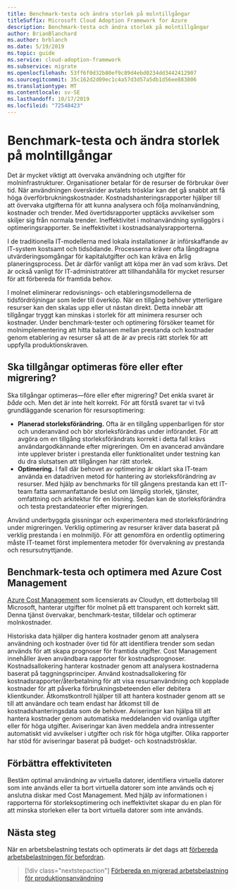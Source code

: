 ```yaml
---
title: Benchmark-testa och ändra storlek på molntillgångar
titleSuffix: Microsoft Cloud Adoption Framework for Azure
description: Benchmark-testa och ändra storlek på molntillgångar
author: BrianBlanchard
ms.author: brblanch
ms.date: 5/19/2019
ms.topic: guide
ms.service: cloud-adoption-framework
ms.subservice: migrate
ms.openlocfilehash: 53ff6f0d32b80ef9c89d4ebd0234dd3442412907
ms.sourcegitcommit: 35c162d2d09ec1c4a57d3d57a5db1d56ee883806
ms.translationtype: MT
ms.contentlocale: sv-SE
ms.lasthandoff: 10/17/2019
ms.locfileid: "72548423"
---
```

# <a name="benchmark-and-resize-cloud-assets"></a>Benchmark-testa och ändra storlek på molntillgångar

Det är mycket viktigt att övervaka användning och utgifter för molninfrastrukturer. Organisationer betalar för de resurser de förbrukar över tid. När användningen överskrider avtalets trösklar kan det gå snabbt att få höga överförbrukningskostnader. Kostnadshanteringsrapporter hjälper till att övervaka utgifterna för att kunna analysera och följa molnanvändning, kostnader och trender. Med övertidsrapporter upptäcks avvikelser som skiljer sig från normala trender. Ineffektivitet i molnanvändning synliggörs i optimeringsrapporter. Se ineffektivitet i kostnadsanalysrapporterna.

I de traditionella IT-modellerna med lokala installationer är införskaffande av IT-system kostsamt och tidsödande. Processerna kräver ofta långdragna utvärderingsomgångar för kapitalutgifter och kan kräva en årlig planeringsprocess. Det är därför vanligt att köpa mer än vad som krävs. Det är också vanligt för IT-administratörer att tillhandahålla för mycket resurser för att förbereda för framtida behov.

I molnet eliminerar redovisnings- och etableringsmodellerna de tidsfördröjningar som leder till överköp. När en tillgång behöver ytterligare resurser kan den skalas upp eller ut nästan direkt. Detta innebär att tillgångar tryggt kan minskas i storlek för att minimera resurser och kostnader. Under benchmark-tester och optimering försöker teamet för molnimplementering att hitta balansen mellan prestanda och kostnader genom etablering av resurser så att de är av precis rätt storlek för att uppfylla produktionskraven.

<!-- markdownlint-disable MD026 -->

## <a name="should-assets-be-optimized-during-or-after-the-migration"></a>Ska tillgångar optimeras före eller efter migrering?

Ska tillgångar optimeras&mdash;före eller efter migrering? Det enkla svaret är *både* och. Men det är inte helt korrekt. För att förstå svaret tar vi två grundläggande scenarion för resursoptimering:

- **Planerad storleksförändring.** Ofta är en tillgång uppenbarligen för stor och underanvänd och bör storleksförändras under införandet. För att avgöra om en tillgång storleksförändrats korrekt i detta fall krävs användargodkännande efter migreringen. Om en avancerad användare inte upplever brister i prestanda eller funktionalitet under testning kan du dra slutsatsen att tillgången har rätt storlek.
- **Optimering.** I fall där behovet av optimering är oklart ska IT-team använda en datadriven metod för hantering av storleksförändring av resurser. Med hjälp av benchmarks för till gångens prestanda kan ett IT-team fatta sammanfattande beslut om lämplig storlek, tjänster, omfattning och arkitektur för en lösning. Sedan kan de storleksförändra och testa prestandateorier efter migreringen.

Använd underbyggda gissningar och experimentera med storleksförändring under migreringen. Verklig optimering av resurser kräver data baserat på verklig prestanda i en molnmiljö. För att genomföra en ordentlig optimering måste IT-teamet först implementera metoder för övervakning av prestanda och resursutnyttjande.

## <a name="benchmark-and-optimize-with-azure-cost-management"></a>Benchmark-testa och optimera med Azure Cost Management

[Azure Cost Management](https://docs.microsoft.com/azure/cost-management/overview) som licensierats av Cloudyn, ett dotterbolag till Microsoft, hanterar utgifter för molnet på ett transparent och korrekt sätt. Denna tjänst övervakar, benchmark-testar, tilldelar och optimerar molnkostnader.

Historiska data hjälper dig hantera kostnader genom att analysera användning och kostnader över tid för att identifiera trender som sedan används för att skapa prognoser för framtida utgifter. Cost Management innehåller även användbara rapporter för kostnadsprognoser. Kostnadsallokering hanterar kostnader genom att analysera kostnaderna baserat på taggningsprinciper. Använd kostnadsallokering för kostnadsrapporter/återbetalning för att visa resursanvändning och kopplade kostnader för att påverka förbrukningsbeteenden eller debitera klientkunder. Åtkomstkontroll hjälper till att hantera kostnader genom att se till att användare och team endast har åtkomst till de kostnadshanteringsdata som de behöver. Aviseringar kan hjälpa till att hantera kostnader genom automatiska meddelanden vid ovanliga utgifter eller för höga utgifter. Aviseringar kan även meddela andra intressenter automatiskt vid avvikelser i utgifter och risk för höga utgifter. Olika rapporter har stöd för aviseringar baserat på budget- och kostnadströsklar.

## <a name="improve-efficiency"></a>Förbättra effektiviteten

Bestäm optimal användning av virtuella datorer, identifiera virtuella datorer som inte används eller ta bort virtuella datorer som inte används och ej anslutna diskar med Cost Management. Med hjälp av informationen i rapporterna för storleksoptimering och ineffektivitet skapar du en plan för att minska storleken eller ta bort virtuella datorer som inte används.

## <a name="next-steps"></a>Nästa steg

När en arbetsbelastning testats och optimerats är det dags att [förbereda arbetsbelastningen för befordran](./ready.md).

> [!div class="nextstepaction"]
> [Förbereda en migrerad arbetsbelastning för produktionsanvändning](./ready.md)
